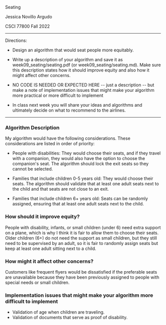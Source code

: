 Seating

Jessica Novillo Argudo

CSCI 77800 Fall 2022
___

Directions:

- Design an algorithm that would seat people more equitably.

- Write up a description of your algorithm and save it as week09_seating/seating.pdf (or week09_seating/seating.md). Make sure this description states how it should improve equity and also how it might affect other concerns.

- NO CODE IS NEEDED OR EXPECTED HERE -- just a description -- but make a note of implementation issues that might make your algorithm more practical or more difficult to implement

- In class next week you will share your ideas and algorithms and ultimately decide on what to recommend to the airlines.

___

### Algorithm Description

My algorithm would have the following considerations. These considerations are listed in order of priority:

- People with disabilities: They would choose their seats, and if they travel with a companion, they would also have the option to choose the companion's seat. The algorithm should lock the exit seats so they cannot be selected. 

- Families that include children 0-5 years old: They would choose their seats. The algorithm should validate that at least one adult seats next to the child and that seats are not close to an exit.

- Families that include children 6+ years old: Seats can be randomly assigned, ensuring that at least one adult seats next to the child.

### How should it improve equity?

People with disability, infants, or small children (under 6) need extra support on a plane, which is why I think it is fair to allow them to choose their seats. Older children (6+) do not need the support as small children, but they still need to be supervised by an adult, so it is fair to randomly assign seats but keep at least one adult sitting next to a child. 

### How might it affect other concerns?

Customers like frequent flyers would be dissatisfied if the preferable seats are unavailable because they have been previously assigned to people with special needs or small children.

### Implementation issues that might make your algorithm more difficult to implement

- Validation of age when children are traveling.
- Validation of documents that serve as proof of disability.
